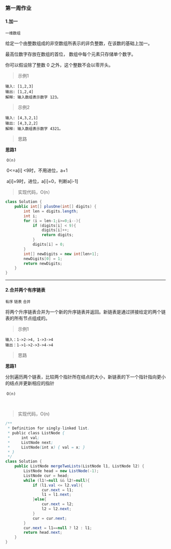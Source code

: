 ### 第一周作业

#### 1.加一

`一维数组`

给定一个由整数组成的非空数组所表示的非负整数，在该数的基础上加一。

最高位数字存放在数组的首位， 数组中每个元素只存储单个数字。

你可以假设除了整数 0 之外，这个整数不会以零开头。

> 示例1

```
输入: [1,2,3]
输出: [1,2,4]
解释: 输入数组表示数字 123。
```

> 示例2

```
输入: [4,3,2,1]
输出: [4,3,2,2]
解释: 输入数组表示数字 4321。
```

> 思路

**思路1**

​	`O(n)`

​	0<=a[i] <9时，不用进位，a+1

​	a[i]=9时，进位，a[i]=0，判断a[i-1]

> 实现代码，O(n）

```java
class Solution {
    public int[] plusOne(int[] digits) {
        int len = digits.length;
        int i;
        for (i = len-1;i>=0;i--){
            if (digits[i] < 9){
                digits[i]++;
                return digits;
            }
            digits[i] = 0;
        }
        int[] newDigits = new int[len+1];
        newDigits[0] = 1;
        return newDigits;
    }
}
```



---

#### 2.合并两个有序链表

`有序` `链表` `合并`

将两个升序链表合并为一个新的升序链表并返回。新链表是通过拼接给定的两个链表的所有节点组成的。 

> 示例1

```
输入：1->2->4, 1->3->4
输出：1->1->2->3->4->4
```

> 思路

**思路1**

​	分別遍历两个链表，比较两个指针所在结点的大小，新链表的下一个指针指向更小的结点并更新相应的指针

​	`O(n)`

​	

> 实现代码，O(n)

```java
/**
 * Definition for singly-linked list.
 * public class ListNode {
 *     int val;
 *     ListNode next;
 *     ListNode(int x) { val = x; }
 * }
 */
class Solution {
    public ListNode mergeTwoLists(ListNode l1, ListNode l2) {
        ListNode head = new ListNode(-1);
        ListNode cur = head;
        while (l1!=null && l2!=null){
            if (l1.val <= l2.val){
                cur.next = l1;
                l1 = l1.next;
            }else{
                cur.next = l2;
                l2 = l2.next;
            }
            cur = cur.next;
        }
        cur.next = l1==null ? l2 : l1;
        return head.next;
    }
}
```


